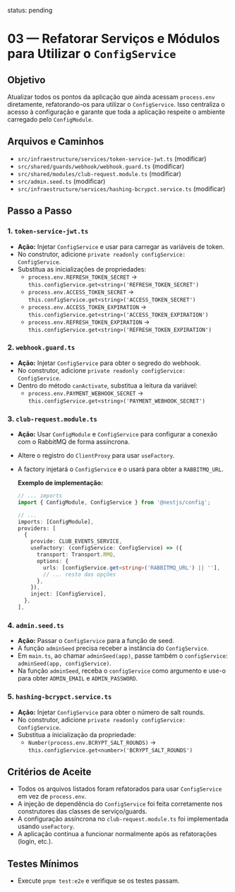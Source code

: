 status: pending

# 03 — Refatorar Serviços e Módulos para Utilizar o `ConfigService`

## Objetivo
Atualizar todos os pontos da aplicação que ainda acessam `process.env` diretamente, refatorando-os para utilizar o `ConfigService`. Isso centraliza o acesso à configuração e garante que toda a aplicação respeite o ambiente carregado pelo `ConfigModule`.

## Arquivos e Caminhos
- `src/infraestructure/services/token-service-jwt.ts` (modificar)
- `src/shared/guards/webhook/webhook.guard.ts` (modificar)
- `src/shared/modules/club-request.module.ts` (modificar)
- `src/admin.seed.ts` (modificar)
- `src/infraestructure/services/hashing-bcrypct.service.ts` (modificar)

## Passo a Passo

### 1. `token-service-jwt.ts`
- **Ação:** Injetar `ConfigService` e usar para carregar as variáveis de token.
- No construtor, adicione `private readonly configService: ConfigService`.
- Substitua as inicializações de propriedades:
  - `process.env.REFRESH_TOKEN_SECRET` -> `this.configService.get<string>('REFRESH_TOKEN_SECRET')`
  - `process.env.ACCESS_TOKEN_SECRET` -> `this.configService.get<string>('ACCESS_TOKEN_SECRET')`
  - `process.env.ACCESS_TOKEN_EXPIRATION` -> `this.configService.get<string>('ACCESS_TOKEN_EXPIRATION')`
  - `process.env.REFRESH_TOKEN_EXPIRATION` -> `this.configService.get<string>('REFRESH_TOKEN_EXPIRATION')`

### 2. `webhook.guard.ts`
- **Ação:** Injetar `ConfigService` para obter o segredo do webhook.
- No construtor, adicione `private readonly configService: ConfigService`.
- Dentro do método `canActivate`, substitua a leitura da variável:
  - `process.env.PAYMENT_WEBHOOK_SECRET` -> `this.configService.get<string>('PAYMENT_WEBHOOK_SECRET')`

### 3. `club-request.module.ts`
- **Ação:** Usar `ConfigModule` e `ConfigService` para configurar a conexão com o RabbitMQ de forma assíncrona.
- Altere o registro do `ClientProxy` para usar `useFactory`.
- A factory injetará o `ConfigService` e o usará para obter a `RABBITMQ_URL`.

  **Exemplo de implementação:**
  ```typescript
  // ... imports
  import { ConfigModule, ConfigService } from '@nestjs/config';

  // ...
  imports: [ConfigModule],
  providers: [
    {
      provide: CLUB_EVENTS_SERVICE,
      useFactory: (configService: ConfigService) => ({
        transport: Transport.RMQ,
        options: {
          urls: [configService.get<string>('RABBITMQ_URL') || ''],
          // ... resto das opções
        },
      }),
      inject: [ConfigService],
    },
  ],
  ```

### 4. `admin.seed.ts`
- **Ação:** Passar o `ConfigService` para a função de seed.
- A função `adminSeed` precisa receber a instância do `ConfigService`.
- Em `main.ts`, ao chamar `adminSeed(app)`, passe também o `configService`: `adminSeed(app, configService)`.
- Na função `adminSeed`, receba o `configService` como argumento e use-o para obter `ADMIN_EMAIL` e `ADMIN_PASSWORD`.

### 5. `hashing-bcrypct.service.ts`
- **Ação:** Injetar `ConfigService` para obter o número de salt rounds.
- No construtor, adicione `private readonly configService: ConfigService`.
- Substitua a inicialização da propriedade:
  - `Number(process.env.BCRYPT_SALT_ROUNDS)` -> `this.configService.get<number>('BCRYPT_SALT_ROUNDS')`

## Critérios de Aceite
- Todos os arquivos listados foram refatorados para usar `ConfigService` em vez de `process.env`.
- A injeção de dependência do `ConfigService` foi feita corretamente nos construtores das classes de serviço/guards.
- A configuração assíncrona no `club-request.module.ts` foi implementada usando `useFactory`.
- A aplicação continua a funcionar normalmente após as refatorações (login, etc.).

## Testes Mínimos
- Execute `pnpm test:e2e` e verifique se os testes passam.
